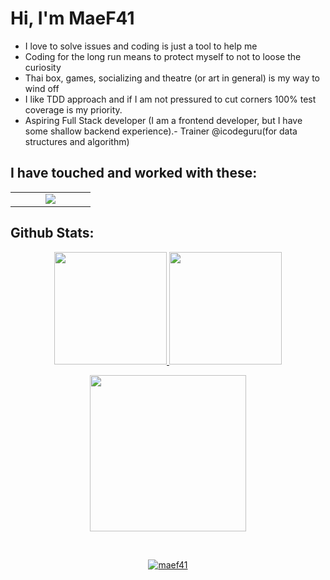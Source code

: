 # Hi, I'm MaeF41 

- I love to solve issues and coding is just a tool to help me
- Coding for the long run means to protect myself to not to loose the curiosity
- Thai box, games, socializing and theatre (or art in general) is my way to wind off
- I like TDD approach and if I am not pressured to cut corners 100% test coverage is my priority.
- Aspiring Full Stack developer (I am a frontend developer, but I have some shallow backend experience).- Trainer @icodeguru(for data structures and algorithm)


## I have touched and worked with these:

<table><tr><td valign="top" width="25%">

<a href="https://github.com/maef41">
<div align="center">  
       <img src="https://skillicons.dev/icons?i=dart,flutter,graphql,androidstudio,regex,githubactions,postgres,bash,html,js,jest,ts,postman,css,tailwind,raspberrypi,react,go,java,spring,nodejs,svelte&perline=11" /> 
</div>
</a>
 </td>
</tr>
</table>


 ## Github Stats:
<p align="center">
    <a href="https://github.com/maef41">
        <img height="180em" src="https://github-readme-stats-git-masterrstaa-rickstaa.vercel.app/api?username=maef41&show_icons=true&theme=onedark&include_all_commits=true&count_private=true&hide_border=true"/>
        <img height="180em" src="https://github-readme-stats-eight-theta.vercel.app/api/top-langs/?username=maef41&langs_count=12&layout=compact&langs_count=8&theme=onedark&include_all_commits=true&count_private=true&hide_border=true" />
    </a>
</p>
<!-- Activity Graph -->
<p align="center">
  <a href="https://github.com/maef41">
    <img height=250 src="https://github-readme-activity-graph.vercel.app/graph?username=maef41&bg_color=282c34&color=FDFD96&line=FDFD96&point=FFFFFF&area_color=79FE96&border_radius=24.5&title_color=FDFD96&border_radius=20px"/>
  </a> 
</p>

<br>

<div id="header" align="center">
  
  <p align="center"> <a href="https://github.com/ryo-ma/github-profile-trophy"><img src="https://github-profile-trophy.vercel.app/?username=maef41" alt="maef41" /></a> </p>
  

  <img src="https://komarev.com/ghpvc/?username=maef41&style=for-the-badge&color=orange" alt=""/>
</div>
